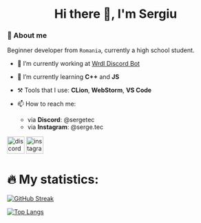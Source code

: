 <h1 align = "center"> Hi there 👋, I'm Sergiu </h1>

### 📃 About me
Beginner developer from `Romania`, currently a high school student.

- 🔭 I’m currently working at [Wrdl Discord Bot](https://github.com/Sergetec/Wrdl-Bot)

- 🌱 I’m currently learning **C++** and **JS**

- ⚒️ Tools that I use: **CLion**, **WebStorm**, **VS Code**

- 📫 How to reach me:
  - via **Discord**: @sergetec
  - via **Instagram**: @serge.tec


[<img src='https://assets-global.website-files.com/6257adef93867e50d84d30e2/636e0a6a49cf127bf92de1e2_icon_clyde_blurple_RGB.png' alt='discord' height='40'>](https://discord.com/users/333664530582208513)  [<img src='https://upload.wikimedia.org/wikipedia/commons/thumb/e/e7/Instagram_logo_2016.svg/768px-Instagram_logo_2016.svg.png' alt='instagram' height='40'>](https://www.instagram.com/serge.tec/)

# 🔥 My statistics:

[![GitHub Streak](http://github-readme-streak-stats.herokuapp.com?user=Sergetec&theme=dark&background=000000)](https://git.io/streak-stats)

[![Top Langs](https://github-readme-stats.vercel.app/api/top-langs/?username=Sergetec&layout=compact&theme=vision-friendly-dark)](https://github.com/anuraghazra/github-readme-stats)
